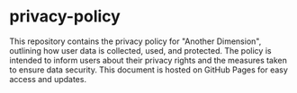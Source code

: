 # privacy-policy
This repository contains the privacy policy for "Another Dimension", outlining how user data is collected, used, and protected. The policy is intended to inform users about their privacy rights and the measures taken to ensure data security. This document is hosted on GitHub Pages for easy access and updates.
